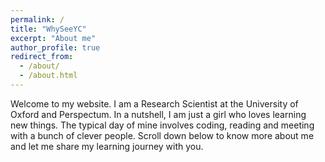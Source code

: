```yaml
---
permalink: /
title: "WhySeeYC"
excerpt: "About me"
author_profile: true
redirect_from: 
  - /about/
  - /about.html
---
```


Welcome to my website. I am a Research Scientist at the University of Oxford and Perspectum.  In a nutshell, I am just a girl who loves learning new things. The typical day of mine involves coding, reading and meeting with a bunch of clever people. Scroll down below to know more about me and let me share my learning journey with you.
